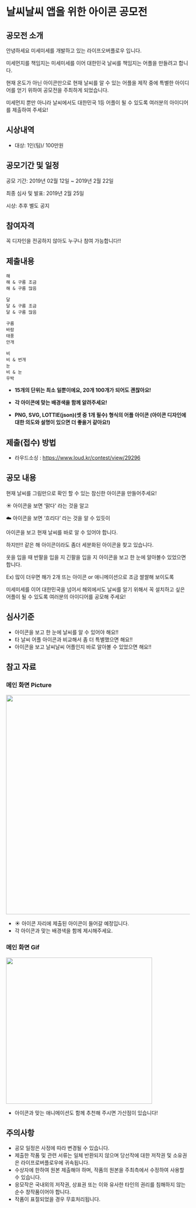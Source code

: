 
# 날씨날씨 앱을 위한 아이콘 공모전 ##

## 공모전 소개

안녕하세요 미세미세를 개발하고 있는 라이프오버플로우 입니다.

미세먼지를 책임지는 미세미세를 이어 대한민국 날씨를 책임지는 어플을 만들려고 합니다. 

현재 온도가 아닌 아이콘만으로 현재 날씨를 알 수 있는 어플을 제작 중에 특별한 아이디어를 얻기 위하여 공모전을 주최하게 되었습니다.

미세먼지 뿐만 아니라 날씨에서도 대한민국 1등 어플이 될 수 있도록 여러분의 아이디어를 제출하여 주세요!

## 시상내역
* 대상: 1인(팀)/ 100만원

>


## 공모기간 및 일정
공모 기간: 2019년 02월 12일 ~ 2019년 2월 22일

최종 심사 및 발표: 2019년 2월 25일

시상: 추후 별도 공지

>

## 참여자격
꼭 디자인을 전공하지 않아도 누구나 참여 가능합니다!!

>

## 제출내용
```
해
해 & 구름 조금
해 & 구름 많음

달
달 & 구름 조금
달 & 구름 많음

구름
바람
태풍
안개

비
비 & 번개
눈
비 & 눈
우박
```
- **15개의 단위는 최소 일뿐이에요, 20개 100개가 되어도 괜찮아요!**

- **각 아이콘에 맞는 배경색을 함께 알려주세요!**

- **PNG, SVG, LOTTIE(json)(셋 중 1개 필수) 형식의 어플 아이콘 (아이콘 디자인에 대한 의도와 설명이 있으면 더 좋을거 같아요!)**

>


## 제출(접수) 방법
- 라우드소싱 : https://www.loud.kr/contest/view/29296

>

## 공모 내용

 현재 날씨를 그림만으로 확인 할 수 있는 참신한 아이콘을 만들어주세요!

☀️ 아이콘을 보면 ‘맑다' 라는 것을 알고 

☁️ 아이콘을 보면 ‘흐리다’ 라는 것을 알 수 있듯이

아이콘을 보고 현재 날씨를 바로 알 수 있어야 합니다.


하지만!! 
같은 해 아이콘이라도 좀더 세분화된 아이콘을 찾고 있습니다.

옷을 입을 때 반팔을 입을 지 긴팔을 입을 지 아이콘을 보고 한 눈에 알아볼수 있었으면 합니다. 

Ex) 많이 더우면 해가 2개 뜨는 아이콘 or 애니메이션으로 조금 쌀쌀해 보이도록

미세미세를 이어 대한민국을 넘어서 해외에서도 날씨를 알기 위해서 꼭 설치하고 싶은 어플이 될 수 있도록 여러분의 아이디어를 공모해 주세요!

>

## 심사기준
- 아이콘을 보고 한 눈에 날씨를 알 수 있어야 해요!!
- 타 날씨 어플 아이콘과 비교해서 좀 더 특별했으면 해요!!
- 아이콘을 보고 날씨날씨 어플인지 바로 알아볼 수 있었으면 해요!!

>

## 참고 자료

### 메인 화면 Picture
<img src="https://user-images.githubusercontent.com/46661483/52547770-3038eb80-2e0d-11e9-895a-22bdeb9814ff.jpeg" height="600">

- ☀️ 아이콘 자리에 제출된 아이콘이 들어갈 예정입니다.
- 각 아이콘과 맞는 배경색을 함께 제시해주세요.

### 메인 화면 Gif
<img src="https://user-images.githubusercontent.com/46661483/52547764-28794700-2e0d-11e9-81f5-3fa9362a21a3.gif" height="400">

- 아이콘과 맞는 애니메이션도 함께 추천해 주시면 가산점이 있습니다!
>

## 주의사항
- 공모 일정은 사정에 따라 변경될 수 있습니다.
- 제출한 작품 및 관련 서류는 일체 반환되지 않으며 당선작에 대한 저작권 및 소유권은 라이프로버플로우에 귀속됩니다.
- 수상자에 한하여 원본 제출해야 하며, 작품의 원본을 주최측에서 수정하여 사용할 수 있습니다.
- 응모작은 국내외의 저작권, 상표권 또는 이와 유사한 타인의 권리를 침해하지 않는 순수 창작품이어야 합니다.
- 작품이 표절되었을 경우 무효처리됩니다.
